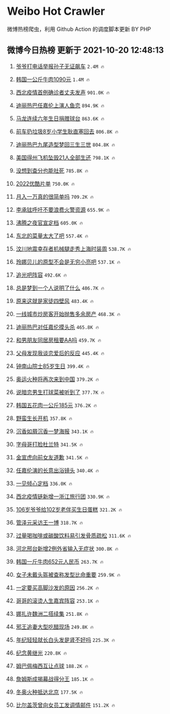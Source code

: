# Weibo Hot Crawler 



微博热榜爬虫，利用 Github Action 的调度脚本更新 BY PHP 


## 微博今日热榜 更新于 2021-10-20 12:48:13 
1. [爷爷打电话举报孙子无证飙车](https://s.weibo.com/weibo?q=%23%E7%88%B7%E7%88%B7%E6%89%93%E7%94%B5%E8%AF%9D%E4%B8%BE%E6%8A%A5%E5%AD%99%E5%AD%90%E6%97%A0%E8%AF%81%E9%A3%99%E8%BD%A6%23&Refer=top) `2.4M 🔥` 

1. [韩国一公斤牛肉1090元](https://s.weibo.com/weibo?q=%23%E9%9F%A9%E5%9B%BD%E4%B8%80%E5%85%AC%E6%96%A4%E7%89%9B%E8%82%891090%E5%85%83%23&Refer=top) `1.4M 🔥` 

1. [西北疫情首例确诊者丈夫发声](https://s.weibo.com/weibo?q=%23%E8%A5%BF%E5%8C%97%E7%96%AB%E6%83%85%E9%A6%96%E4%BE%8B%E7%A1%AE%E8%AF%8A%E8%80%85%E4%B8%88%E5%A4%AB%E5%8F%91%E5%A3%B0%23&Refer=top) `901.0K 🔥` 

1. [迪丽热巴任嘉伦上演人鱼恋](https://s.weibo.com/weibo?q=%23%E8%BF%AA%E4%B8%BD%E7%83%AD%E5%B7%B4%E4%BB%BB%E5%98%89%E4%BC%A6%E4%B8%8A%E6%BC%94%E4%BA%BA%E9%B1%BC%E6%81%8B%23&Refer=top) `894.9K 🔥` 

1. [马龙连续六年生日捐赠球台](https://s.weibo.com/weibo?q=%23%E9%A9%AC%E9%BE%99%E8%BF%9E%E7%BB%AD%E5%85%AD%E5%B9%B4%E7%94%9F%E6%97%A5%E6%8D%90%E8%B5%A0%E7%90%83%E5%8F%B0%23&Refer=top) `863.6K 🔥` 

1. [前车扔垃圾8岁小学生耿直塞回去](https://s.weibo.com/weibo?q=%23%E5%89%8D%E8%BD%A6%E6%89%94%E5%9E%83%E5%9C%BE8%E5%B2%81%E5%B0%8F%E5%AD%A6%E7%94%9F%E8%80%BF%E7%9B%B4%E5%A1%9E%E5%9B%9E%E5%8E%BB%23&Refer=top) `806.8K 🔥` 

1. [迪丽热巴九尾造型梦回三生三世](https://s.weibo.com/weibo?q=%23%E8%BF%AA%E4%B8%BD%E7%83%AD%E5%B7%B4%E4%B9%9D%E5%B0%BE%E9%80%A0%E5%9E%8B%E6%A2%A6%E5%9B%9E%E4%B8%89%E7%94%9F%E4%B8%89%E4%B8%96%23&Refer=top) `804.8K 🔥` 

1. [美国得州飞机坠毁21人全部生还](https://s.weibo.com/weibo?q=%23%E7%BE%8E%E5%9B%BD%E5%BE%97%E5%B7%9E%E9%A3%9E%E6%9C%BA%E5%9D%A0%E6%AF%8121%E4%BA%BA%E5%85%A8%E9%83%A8%E7%94%9F%E8%BF%98%23&Refer=top) `798.1K 🔥` 

1. [没想到查分也能社死](https://s.weibo.com/weibo?q=%23%E6%B2%A1%E6%83%B3%E5%88%B0%E6%9F%A5%E5%88%86%E4%B9%9F%E8%83%BD%E7%A4%BE%E6%AD%BB%23&Refer=top) `785.8K 🔥` 

1. [2022优酷片单](https://s.weibo.com/weibo?q=%232022%E4%BC%98%E9%85%B7%E7%89%87%E5%8D%95%23&Refer=top) `750.0K 🔥` 

1. [月入一万真的很简单吗](https://s.weibo.com/weibo?q=%23%E6%9C%88%E5%85%A5%E4%B8%80%E4%B8%87%E7%9C%9F%E7%9A%84%E5%BE%88%E7%AE%80%E5%8D%95%E5%90%97%23&Refer=top) `709.2K 🔥` 

1. [李承铉呼吁不要浪费火警资源](https://s.weibo.com/weibo?q=%23%E6%9D%8E%E6%89%BF%E9%93%89%E5%91%BC%E5%90%81%E4%B8%8D%E8%A6%81%E6%B5%AA%E8%B4%B9%E7%81%AB%E8%AD%A6%E8%B5%84%E6%BA%90%23&Refer=top) `655.9K 🔥` 

1. [沸腾之夜官宣定档](https://s.weibo.com/weibo?q=%23%E6%B2%B8%E8%85%BE%E4%B9%8B%E5%A4%9C%E5%AE%98%E5%AE%A3%E5%AE%9A%E6%A1%A3%23&Refer=top) `605.0K 🔥` 

1. [东北的菜量太大了吧](https://s.weibo.com/weibo?q=%23%E4%B8%9C%E5%8C%97%E7%9A%84%E8%8F%9C%E9%87%8F%E5%A4%AA%E5%A4%A7%E4%BA%86%E5%90%A7%23&Refer=top) `557.4K 🔥` 

1. [汶川地震幸存者机械腿走秀上海时装周](https://s.weibo.com/weibo?q=%23%E6%B1%B6%E5%B7%9D%E5%9C%B0%E9%9C%87%E5%B9%B8%E5%AD%98%E8%80%85%E6%9C%BA%E6%A2%B0%E8%85%BF%E8%B5%B0%E7%A7%80%E4%B8%8A%E6%B5%B7%E6%97%B6%E8%A3%85%E5%91%A8%23&Refer=top) `538.7K 🔥` 

1. [玲娜贝儿的原型不会是无穷小亮吧](https://s.weibo.com/weibo?q=%E7%8E%B2%E5%A8%9C%E8%B4%9D%E5%84%BF%E7%9A%84%E5%8E%9F%E5%9E%8B%E4%B8%8D%E4%BC%9A%E6%98%AF%E6%97%A0%E7%A9%B7%E5%B0%8F%E4%BA%AE%E5%90%A7&Refer=top) `537.1K 🔥` 

1. [追光吧阵容](https://s.weibo.com/weibo?q=%23%E8%BF%BD%E5%85%89%E5%90%A7%E9%98%B5%E5%AE%B9%23&Refer=top) `492.6K 🔥` 

1. [总是梦到一个人说明了什么](https://s.weibo.com/weibo?q=%23%E6%80%BB%E6%98%AF%E6%A2%A6%E5%88%B0%E4%B8%80%E4%B8%AA%E4%BA%BA%E8%AF%B4%E6%98%8E%E4%BA%86%E4%BB%80%E4%B9%88%23&Refer=top) `486.7K 🔥` 

1. [原来这就是家徒四壁风](https://s.weibo.com/weibo?q=%23%E5%8E%9F%E6%9D%A5%E8%BF%99%E5%B0%B1%E6%98%AF%E5%AE%B6%E5%BE%92%E5%9B%9B%E5%A3%81%E9%A3%8E%23&Refer=top) `483.4K 🔥` 

1. [一线城市炒房客开始抛售多余房产](https://s.weibo.com/weibo?q=%23%E4%B8%80%E7%BA%BF%E5%9F%8E%E5%B8%82%E7%82%92%E6%88%BF%E5%AE%A2%E5%BC%80%E5%A7%8B%E6%8A%9B%E5%94%AE%E5%A4%9A%E4%BD%99%E6%88%BF%E4%BA%A7%23&Refer=top) `468.3K 🔥` 

1. [迪丽热巴对任嘉伦摸头杀](https://s.weibo.com/weibo?q=%23%E8%BF%AA%E4%B8%BD%E7%83%AD%E5%B7%B4%E5%AF%B9%E4%BB%BB%E5%98%89%E4%BC%A6%E6%91%B8%E5%A4%B4%E6%9D%80%23&Refer=top) `465.8K 🔥` 

1. [和男朋友同居房租要AA吗](https://s.weibo.com/weibo?q=%23%E5%92%8C%E7%94%B7%E6%9C%8B%E5%8F%8B%E5%90%8C%E5%B1%85%E6%88%BF%E7%A7%9F%E8%A6%81AA%E5%90%97%23&Refer=top) `459.7K 🔥` 

1. [父母发现我谈恋爱后的反应](https://s.weibo.com/weibo?q=%23%E7%88%B6%E6%AF%8D%E5%8F%91%E7%8E%B0%E6%88%91%E8%B0%88%E6%81%8B%E7%88%B1%E5%90%8E%E7%9A%84%E5%8F%8D%E5%BA%94%23&Refer=top) `445.4K 🔥` 

1. [钟南山院士85岁生日](https://s.weibo.com/weibo?q=%23%E9%92%9F%E5%8D%97%E5%B1%B1%E9%99%A2%E5%A3%AB85%E5%B2%81%E7%94%9F%E6%97%A5%23&Refer=top) `399.4K 🔥` 

1. [奥运火种将再次来到中国](https://s.weibo.com/weibo?q=%23%E5%A5%A5%E8%BF%90%E7%81%AB%E7%A7%8D%E5%B0%86%E5%86%8D%E6%AC%A1%E6%9D%A5%E5%88%B0%E4%B8%AD%E5%9B%BD%23&Refer=top) `379.2K 🔥` 

1. [说暗恋男生打球菜被听到了](https://s.weibo.com/weibo?q=%23%E8%AF%B4%E6%9A%97%E6%81%8B%E7%94%B7%E7%94%9F%E6%89%93%E7%90%83%E8%8F%9C%E8%A2%AB%E5%90%AC%E5%88%B0%E4%BA%86%23&Refer=top) `377.7K 🔥` 

1. [韩国五花肉一公斤185元](https://s.weibo.com/weibo?q=%23%E9%9F%A9%E5%9B%BD%E4%BA%94%E8%8A%B1%E8%82%89%E4%B8%80%E5%85%AC%E6%96%A4185%E5%85%83%23&Refer=top) `376.2K 🔥` 

1. [野蛮生长开机](https://s.weibo.com/weibo?q=%23%E9%87%8E%E8%9B%AE%E7%94%9F%E9%95%BF%E5%BC%80%E6%9C%BA%23&Refer=top) `357.8K 🔥` 

1. [沉香如屑沉香一梦海报](https://s.weibo.com/weibo?q=%23%E6%B2%89%E9%A6%99%E5%A6%82%E5%B1%91%E6%B2%89%E9%A6%99%E4%B8%80%E6%A2%A6%E6%B5%B7%E6%8A%A5%23&Refer=top) `343.1K 🔥` 

1. [字母哥打脸杜兰特](https://s.weibo.com/weibo?q=%23%E5%AD%97%E6%AF%8D%E5%93%A5%E6%89%93%E8%84%B8%E6%9D%9C%E5%85%B0%E7%89%B9%23&Refer=top) `341.5K 🔥` 

1. [金宣虎向前女友道歉](https://s.weibo.com/weibo?q=%23%E9%87%91%E5%AE%A3%E8%99%8E%E5%90%91%E5%89%8D%E5%A5%B3%E5%8F%8B%E9%81%93%E6%AD%89%23&Refer=top) `341.5K 🔥` 

1. [任嘉伦演的长意出浴镜头](https://s.weibo.com/weibo?q=%23%E4%BB%BB%E5%98%89%E4%BC%A6%E6%BC%94%E7%9A%84%E9%95%BF%E6%84%8F%E5%87%BA%E6%B5%B4%E9%95%9C%E5%A4%B4%23&Refer=top) `340.4K 🔥` 

1. [一见倾心定档](https://s.weibo.com/weibo?q=%23%E4%B8%80%E8%A7%81%E5%80%BE%E5%BF%83%E5%AE%9A%E6%A1%A3%23&Refer=top) `336.0K 🔥` 

1. [西北疫情链新增一浙江旅行团](https://s.weibo.com/weibo?q=%23%E8%A5%BF%E5%8C%97%E7%96%AB%E6%83%85%E9%93%BE%E6%96%B0%E5%A2%9E%E4%B8%80%E6%B5%99%E6%B1%9F%E6%97%85%E8%A1%8C%E5%9B%A2%23&Refer=top) `330.9K 🔥` 

1. [106岁爷爷给102岁老伴买生日蛋糕](https://s.weibo.com/weibo?q=%23106%E5%B2%81%E7%88%B7%E7%88%B7%E7%BB%99102%E5%B2%81%E8%80%81%E4%BC%B4%E4%B9%B0%E7%94%9F%E6%97%A5%E8%9B%8B%E7%B3%95%23&Refer=top) `321.2K 🔥` 

1. [管泽元采访王一博](https://s.weibo.com/weibo?q=%23%E7%AE%A1%E6%B3%BD%E5%85%83%E9%87%87%E8%AE%BF%E7%8E%8B%E4%B8%80%E5%8D%9A%23&Refer=top) `318.7K 🔥` 

1. [过量喝咖啡或碳酸饮料易引发骨质疏松](https://s.weibo.com/weibo?q=%23%E8%BF%87%E9%87%8F%E5%96%9D%E5%92%96%E5%95%A1%E6%88%96%E7%A2%B3%E9%85%B8%E9%A5%AE%E6%96%99%E6%98%93%E5%BC%95%E5%8F%91%E9%AA%A8%E8%B4%A8%E7%96%8F%E6%9D%BE%23&Refer=top) `311.6K 🔥` 

1. [河北邢台新增2例外省输入无症状](https://s.weibo.com/weibo?q=%23%E6%B2%B3%E5%8C%97%E9%82%A2%E5%8F%B0%E6%96%B0%E5%A2%9E2%E4%BE%8B%E5%A4%96%E7%9C%81%E8%BE%93%E5%85%A5%E6%97%A0%E7%97%87%E7%8A%B6%23&Refer=top) `300.8K 🔥` 

1. [韩国一斤牛肉652元人民币](https://s.weibo.com/weibo?q=%23%E9%9F%A9%E5%9B%BD%E4%B8%80%E6%96%A4%E7%89%9B%E8%82%89652%E5%85%83%E4%BA%BA%E6%B0%91%E5%B8%81%23&Refer=top) `263.7K 🔥` 

1. [女子未戴头盔被查称发型比命重要](https://s.weibo.com/weibo?q=%23%E5%A5%B3%E5%AD%90%E6%9C%AA%E6%88%B4%E5%A4%B4%E7%9B%94%E8%A2%AB%E6%9F%A5%E7%A7%B0%E5%8F%91%E5%9E%8B%E6%AF%94%E5%91%BD%E9%87%8D%E8%A6%81%23&Refer=top) `259.9K 🔥` 

1. [一定要买高脚沙发的原因](https://s.weibo.com/weibo?q=%23%E4%B8%80%E5%AE%9A%E8%A6%81%E4%B9%B0%E9%AB%98%E8%84%9A%E6%B2%99%E5%8F%91%E7%9A%84%E5%8E%9F%E5%9B%A0%23&Refer=top) `256.2K 🔥` 

1. [哥哥的滚烫人生嘉宾阵容](https://s.weibo.com/weibo?q=%23%E5%93%A5%E5%93%A5%E7%9A%84%E6%BB%9A%E7%83%AB%E4%BA%BA%E7%94%9F%E5%98%89%E5%AE%BE%E9%98%B5%E5%AE%B9%23&Refer=top) `253.1K 🔥` 

1. [娜扎许魏洲二搭续集](https://s.weibo.com/weibo?q=%23%E5%A8%9C%E6%89%8E%E8%AE%B8%E9%AD%8F%E6%B4%B2%E4%BA%8C%E6%90%AD%E7%BB%AD%E9%9B%86%23&Refer=top) `251.8K 🔥` 

1. [邪王追妻大型吃醋现场](https://s.weibo.com/weibo?q=%23%E9%82%AA%E7%8E%8B%E8%BF%BD%E5%A6%BB%E5%A4%A7%E5%9E%8B%E5%90%83%E9%86%8B%E7%8E%B0%E5%9C%BA%23&Refer=top) `249.8K 🔥` 

1. [年纪轻轻就长白头发是肾不好吗](https://s.weibo.com/weibo?q=%23%E5%B9%B4%E7%BA%AA%E8%BD%BB%E8%BD%BB%E5%B0%B1%E9%95%BF%E7%99%BD%E5%A4%B4%E5%8F%91%E6%98%AF%E8%82%BE%E4%B8%8D%E5%A5%BD%E5%90%97%23&Refer=top) `225.3K 🔥` 

1. [纪念黄继光](https://s.weibo.com/weibo?q=%23%E7%BA%AA%E5%BF%B5%E9%BB%84%E7%BB%A7%E5%85%89%23&Refer=top) `220.8K 🔥` 

1. [姆巴佩梅西互让点球](https://s.weibo.com/weibo?q=%23%E5%A7%86%E5%B7%B4%E4%BD%A9%E6%A2%85%E8%A5%BF%E4%BA%92%E8%AE%A9%E7%82%B9%E7%90%83%23&Refer=top) `188.2K 🔥` 

1. [詹姆斯成揭幕战得分王](https://s.weibo.com/weibo?q=%23%E8%A9%B9%E5%A7%86%E6%96%AF%E6%88%90%E6%8F%AD%E5%B9%95%E6%88%98%E5%BE%97%E5%88%86%E7%8E%8B%23&Refer=top) `185.1K 🔥` 

1. [冬奥火种抵达北京](https://s.weibo.com/weibo?q=%23%E5%86%AC%E5%A5%A5%E7%81%AB%E7%A7%8D%E6%8A%B5%E8%BE%BE%E5%8C%97%E4%BA%AC%23&Refer=top) `177.5K 🔥` 

1. [比尔盖茨曾向女员工发调情邮件](https://s.weibo.com/weibo?q=%23%E6%AF%94%E5%B0%94%E7%9B%96%E8%8C%A8%E6%9B%BE%E5%90%91%E5%A5%B3%E5%91%98%E5%B7%A5%E5%8F%91%E8%B0%83%E6%83%85%E9%82%AE%E4%BB%B6%23&Refer=top) `151.2K 🔥` 

